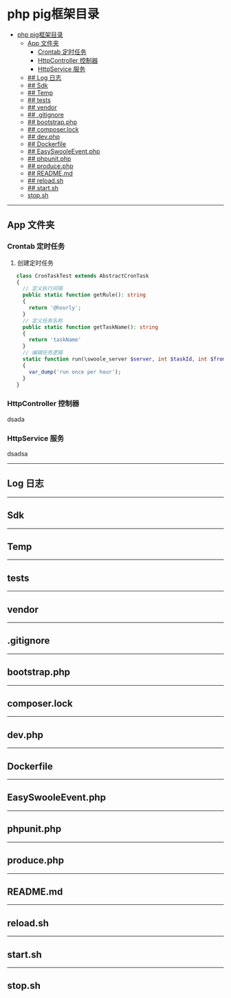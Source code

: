 # php pig框架目录
<!-- TOC -->

- [php pig框架目录](#php-pig%e6%a1%86%e6%9e%b6%e7%9b%ae%e5%bd%95)
  - [App 文件夹](#app-%e6%96%87%e4%bb%b6%e5%a4%b9)
    - [Crontab 定时任务](#crontab-%e5%ae%9a%e6%97%b6%e4%bb%bb%e5%8a%a1)
    - [HttpController 控制器](#httpcontroller-%e6%8e%a7%e5%88%b6%e5%99%a8)
    - [HttpService 服务](#httpservice-%e6%9c%8d%e5%8a%a1)
  - [## Log 日志](#log-%e6%97%a5%e5%bf%97)
  - [## Sdk](#sdk)
  - [## Temp](#temp)
  - [## tests](#tests)
  - [## vendor](#vendor)
  - [## .gitignore](#gitignore)
  - [## bootstrap.php](#bootstrapphp)
  - [## composer.lock](#composerlock)
  - [## dev.php](#devphp)
  - [## Dockerfile](#dockerfile)
  - [## EasySwooleEvent.php](#easyswooleeventphp)
  - [## phpunit.php](#phpunitphp)
  - [## produce.php](#producephp)
  - [## README.md](#readmemd)
  - [## reload.sh](#reloadsh)
  - [## start.sh](#startsh)
  - [stop.sh](#stopsh)

<!-- /TOC -->

---
## App 文件夹
### Crontab 定时任务

1. 创建定时任务
```php
   class CronTaskTest extends AbstractCronTask 
   {
     // 定义执行间隔
     public static function getRule(): string
     {
       return '@hourly';
     }
     // 定义任务名称
     public static function getTaskName(): string
     {
       return 'taskName'
     }
     // 编辑任务逻辑
     static function run(\swoole_server $server, int $taskId, int $fromWorkerId, $flags = null)
     {
       var_dump('run once per hour');
     }
   }
```

### HttpController 控制器   

dsada

### HttpService 服务
dsadsa

---
## Log 日志
---
## Sdk
---
## Temp
---
## tests
---
## vendor
---
## .gitignore
---
## bootstrap.php
---
## composer.lock
---
## dev.php
---
## Dockerfile
---
## EasySwooleEvent.php
---
## phpunit.php
---
## produce.php
---
## README.md
---
## reload.sh
---
## start.sh
---
## stop.sh























